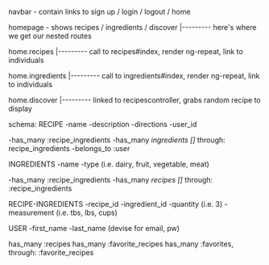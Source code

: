 navbar - contain links to sign up / login / logout / home

homepage - shows recipes / ingredients / discover
|--------- here's where we get our nested routes

home.recipes
|--------- call to recipes#index, render ng-repeat, link to individuals

home.ingredients
|--------- call to ingredients#index, render ng-repeat, link to individuals

home.discover
|--------- linked to recipescontroller, grabs random recipe to display


schema:
RECIPE
-name
-description
-directions
-user_id

-has_many :recipe_ingredients
-has_many *ingredients []* through: recipe_ingredients
-belongs_to :user



INGREDIENTS
-name
-type (i.e. dairy, fruit, vegetable, meat)

-has_many :recipe_ingredients
-has_many *recipes []* through: :recipe_ingredients



RECIPE-INGREDIENTS
-recipe_id
-ingredient_id
-quantity (i.e. 3)
-measurement (i.e. tbs, lbs, cups)



USER
-first_name
-last_name
(devise for email, pw)

has_many :recipes
has_many :favorite_recipes
has_many :favorites, through: :favorite_recipes
